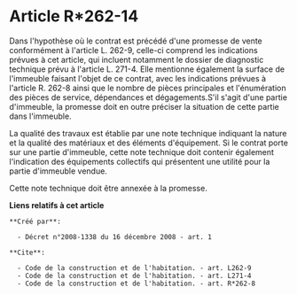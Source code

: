 # Article R*262-14

Dans l'hypothèse où le contrat est précédé d'une promesse de vente conformément à l'article L. 262-9, celle-ci comprend les
indications prévues à cet article, qui incluent notamment le dossier de diagnostic technique prévu à l'article L. 271-4. Elle
mentionne également la surface de l'immeuble faisant l'objet de ce contrat, avec les indications prévues à l'article R. 262-8
ainsi que le nombre de pièces principales et l'énumération des pièces de service, dépendances et dégagements.S'il s'agit
d'une partie d'immeuble, la promesse doit en outre préciser la situation de cette partie dans l'immeuble. 

La qualité des travaux est établie par une note technique indiquant la nature et la qualité des matériaux et des éléments
d'équipement. Si le contrat porte sur une partie d'immeuble, cette note technique doit contenir également l'indication des
équipements collectifs qui présentent une utilité pour la partie d'immeuble vendue. 

Cette note technique doit être annexée à la promesse.

**Liens relatifs à cet article**

	**Créé par**:

	  - Décret n°2008-1338 du 16 décembre 2008 - art. 1

	**Cite**:

	  - Code de la construction et de l'habitation. - art. L262-9
	  - Code de la construction et de l'habitation. - art. L271-4
	  - Code de la construction et de l'habitation. - art. R*262-8
